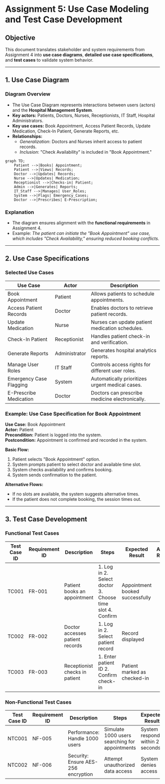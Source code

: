 # Assignment 5: Use Case Modeling and Test Case Development

## Objective
This document translates stakeholder and system requirements from Assignment 4 into **use case diagrams**, **detailed use case specifications**, and **test cases** to validate system behavior.

---

## 1. Use Case Diagram

### **Diagram Overview**
- The Use Case Diagram represents interactions between users (actors) and the **Hospital Management System**.
- **Key actors:** Patients, Doctors, Nurses, Receptionists, IT Staff, Hospital Administrators.
- **Key use cases:** Book Appointment, Access Patient Records, Update Medication, Check-In Patient, Generate Reports, etc.
- **Relationships:**
  - *Generalization*: Doctors and Nurses inherit access to patient records.
  - *Inclusion*: "Check Availability" is included in "Book Appointment."

```mermaid
graph TD;
    Patient -->|Books| Appointment;
    Patient -->|Views| Records;
    Doctor -->|Updates| Records;
    Nurse -->|Updates| Medication;
    Receptionist -->|Checks-in| Patient;
    Admin -->|Generates| Reports;
    IT_Staff -->|Manages| User_Roles;
    System -->|Flags| Emergency_Cases;
    Doctor -->|Prescribes| E-Prescription;
```

### **Explanation**
- The diagram ensures alignment with the **functional requirements** in Assignment 4.
- Example: *The patient can initiate the "Book Appointment" use case, which includes "Check Availability," ensuring reduced booking conflicts.*

---

## 2. Use Case Specifications

### **Selected Use Cases**
| Use Case | Actor | Description |
|----------|-------|-------------|
| Book Appointment | Patient | Allows patients to schedule appointments. |
| Access Patient Records | Doctor | Enables doctors to retrieve patient records. |
| Update Medication | Nurse | Nurses can update patient medication schedules. |
| Check-In Patient | Receptionist | Handles patient check-in and verification. |
| Generate Reports | Administrator | Generates hospital analytics reports. |
| Manage User Roles | IT Staff | Controls access rights for different user roles. |
| Emergency Case Flagging | System | Automatically prioritizes urgent medical cases. |
| E-Prescribe Medication | Doctor | Doctors can prescribe medicine electronically. |

### **Example: Use Case Specification for Book Appointment**

**Use Case:** Book Appointment  
**Actor:** Patient  
**Precondition:** Patient is logged into the system.  
**Postcondition:** Appointment is confirmed and recorded in the system.  

**Basic Flow:**
1. Patient selects "Book Appointment" option.
2. System prompts patient to select doctor and available time slot.
3. System checks availability and confirms booking.
4. System sends confirmation to the patient.

**Alternative Flows:**
- If no slots are available, the system suggests alternative times.
- If the patient does not complete booking, the session times out.

---

## 3. Test Case Development

### **Functional Test Cases**
| Test Case ID | Requirement ID | Description | Steps | Expected Result | Actual Result | Status (Pass/Fail) |
|-------------|---------------|-------------|-------|-----------------|--------------|-----------------|
| TC001 | FR-001 | Patient books an appointment | 1. Log in 2. Select doctor 3. Choose time slot 4. Confirm | Appointment booked successfully | | |
| TC002 | FR-002 | Doctor accesses patient records | 1. Log in 2. Select patient record | Record displayed | | |
| TC003 | FR-003 | Receptionist checks in patient | 1. Enter patient ID 2. Confirm check-in | Patient marked as checked-in | | |

### **Non-Functional Test Cases**
| Test Case ID | Requirement ID | Description | Steps | Expected Result | Actual Result | Status (Pass/Fail) |
|-------------|---------------|-------------|-------|-----------------|--------------|-----------------|
| NTC001 | NF-005 | Performance: Handle 1000 users | Simulate 1000 users searching for appointments | System responds within 2 seconds | | |
| NTC002 | NF-006 | Security: Ensure AES-256 encryption | Attempt unauthorized data access | System denies access | | |
